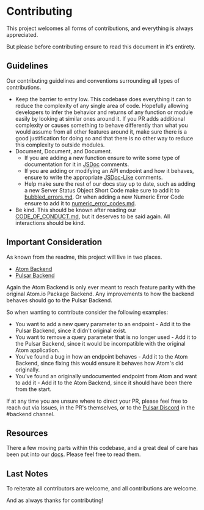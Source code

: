 # Contributing

This project welcomes all forms of contributions, and everything is always appreciated.

But please before contributing ensure to read this document in it's entirety.

## Guidelines

Our contributing guidelines and conventions surrounding all types of contributions.

* Keep the barrier to entry low. This codebase does everything it can to reduce the complexity of any single area of code. Hopefully allowing developers to infer the behavior and returns of any function or module easily by looking at similar ones around it. If you PR adds additional complexity or causes something to behave differently than what you would assume from all other features around it, make sure there is a good justification for doing so and that there is no other way to reduce this complexity to outside modules.
* Document, Document, and Document.
  - If you are adding a new function ensure to write some type of documentation for it in [JSDoc](https://jsdoc.app/) comments.
  - If you are adding or modifying an API endpoint and how it behaves, ensure to write the appropriate [JSDoc-Like](https://www.npmjs.com/package/@confused-techie/quick-webserver-docs) comments.
  - Help make sure the rest of our docs stay up to date, such as adding a new Server Status Object Short Code make sure to add it to [bubbled_errors.md](/docs/reference/bubbled_errors.md). Or when adding a new Numeric Error Code ensure to add it to [numeric_error_codes.md](/docs/reference/numeric_error_codes.md).
* Be kind. This should be known after reading our [CODE_OF_CONDUCT.md](CODE_OF_CONDUCT.md), but it deserves to be said again. All interactions should be kind.

## Important Consideration

As known from the readme, this project will live in two places.
  - [Atom Backend](https://github.com/confused-Techie/atom-backend)
  - [Pulsar Backend](https://github.com/pulsar-edit/package-backend)

Again the Atom Backend is only ever meant to reach feature parity with the original Atom.io Package Backend. Any improvements to how the backend behaves should go to the Pulsar Backend.

So when wanting to contribute consider the following examples:
  - You want to add a new query parameter to an endpoint - Add it to the Pulsar Backend, since it didn't original exist.
  - You want to remove a query parameter that is no longer used - Add it to the Pulsar Backend, since it would be incompatible with the original Atom application.
  - You've found a bug in how an endpoint behaves - Add it to the Atom Backend, since fixing this would ensure it behaves how Atom's did originally.
  - You've found an originally undocumented endpoint from Atom and want to add it - Add it to the Atom Backend, since it should have been there from the start.

If at any time you are unsure where to direct your PR, please feel free to reach out via Issues, in the PR's themselves, or to the [Pulsar Discord](https://discord.gg/7aEbB9dGRT) in the #backend channel.

## Resources

There a few moving parts within this codebase, and a great deal of care has been put into our [docs](/docs/reference/index.md). Please feel free to read them.

## Last Notes

To reiterate all contributors are welcome, and all contributions are welcome.

And as always thanks for contributing!
